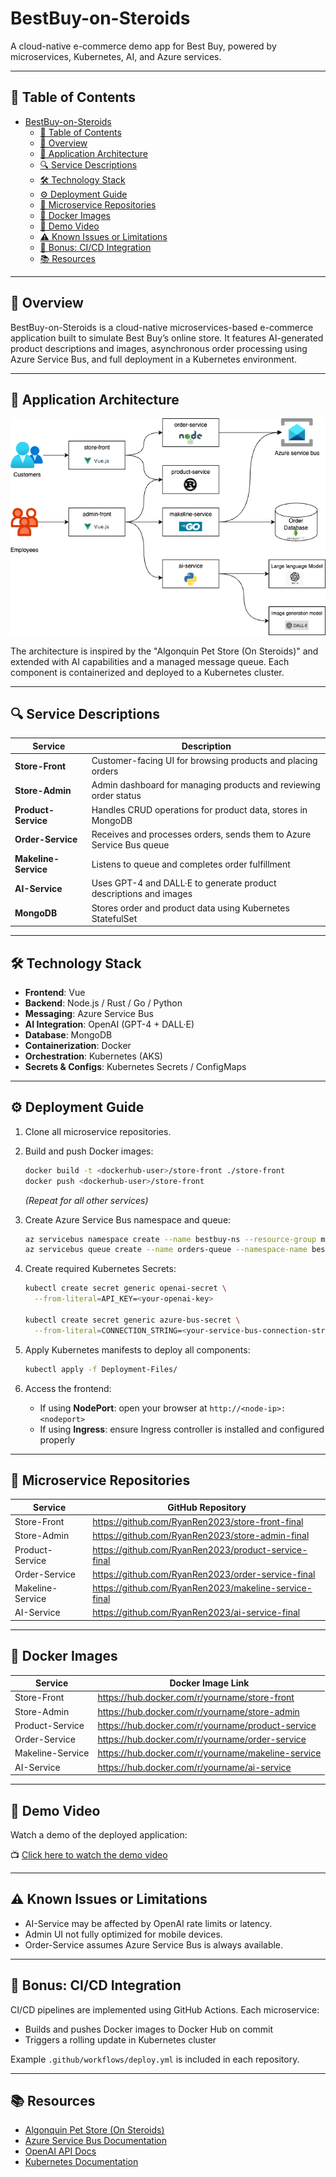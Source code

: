 # BestBuy-on-Steroids

A cloud-native e-commerce demo app for Best Buy, powered by microservices, Kubernetes, AI, and Azure services.

---

## 📖 Table of Contents

- [BestBuy-on-Steroids](#bestbuy-on-steroids)
  - [📖 Table of Contents](#-table-of-contents)
  - [🚀 Overview](#-overview)
  - [🧠 Application Architecture](#-application-architecture)
  - [🔍 Service Descriptions](#-service-descriptions)
  - [🛠️ Technology Stack](#️-technology-stack)
  - [⚙️ Deployment Guide](#️-deployment-guide)
  - [📁 Microservice Repositories](#-microservice-repositories)
  - [🐳 Docker Images](#-docker-images)
  - [🎥 Demo Video](#-demo-video)
  - [⚠️ Known Issues or Limitations](#️-known-issues-or-limitations)
  - [🌟 Bonus: CI/CD Integration](#-bonus-cicd-integration)
  - [📚 Resources](#-resources)

---

## 🚀 Overview

BestBuy-on-Steroids is a cloud-native microservices-based e-commerce application built to simulate Best Buy’s online store. It features AI-generated product descriptions and images, asynchronous order processing using Azure Service Bus, and full deployment in a Kubernetes environment.

---

## 🧠 Application Architecture

![Architecture Diagram](./assets/bestbuy-architecture.png)

The architecture is inspired by the "Algonquin Pet Store (On Steroids)" and extended with AI capabilities and a managed message queue. Each component is containerized and deployed to a Kubernetes cluster.

---

## 🔍 Service Descriptions

| Service              | Description                                                          |
| -------------------- | -------------------------------------------------------------------- |
| **Store-Front**      | Customer-facing UI for browsing products and placing orders          |
| **Store-Admin**      | Admin dashboard for managing products and reviewing order status     |
| **Product-Service**  | Handles CRUD operations for product data, stores in MongoDB          |
| **Order-Service**    | Receives and processes orders, sends them to Azure Service Bus queue |
| **Makeline-Service** | Listens to queue and completes order fulfillment                     |
| **AI-Service**       | Uses GPT-4 and DALL·E to generate product descriptions and images    |
| **MongoDB**          | Stores order and product data using Kubernetes StatefulSet           |

---

## 🛠️ Technology Stack

- **Frontend**: Vue
- **Backend**: Node.js / Rust / Go / Python
- **Messaging**: Azure Service Bus
- **AI Integration**: OpenAI (GPT-4 + DALL·E)
- **Database**: MongoDB
- **Containerization**: Docker
- **Orchestration**: Kubernetes (AKS)
- **Secrets & Configs**: Kubernetes Secrets / ConfigMaps

---

## ⚙️ Deployment Guide

1. Clone all microservice repositories.

2. Build and push Docker images:
   ```bash
   docker build -t <dockerhub-user>/store-front ./store-front
   docker push <dockerhub-user>/store-front
   ```
   *(Repeat for all other services)*

3. Create Azure Service Bus namespace and queue:
   ```bash
   az servicebus namespace create --name bestbuy-ns --resource-group myResourceGroup --location eastus
   az servicebus queue create --name orders-queue --namespace-name bestbuy-ns --resource-group myResourceGroup
   ```

4. Create required Kubernetes Secrets:
   ```bash
   kubectl create secret generic openai-secret \
     --from-literal=API_KEY=<your-openai-key>

   kubectl create secret generic azure-bus-secret \
     --from-literal=CONNECTION_STRING=<your-service-bus-connection-string>
   ```

5. Apply Kubernetes manifests to deploy all components:
   ```bash
   kubectl apply -f Deployment-Files/
   ```

6. Access the frontend:
   - If using **NodePort**: open your browser at `http://<node-ip>:<nodeport>`
   - If using **Ingress**: ensure Ingress controller is installed and configured properly

---

## 📁 Microservice Repositories

| Service          | GitHub Repository                                     |
| ---------------- | ----------------------------------------------------- |
| Store-Front      | https://github.com/RyanRen2023/store-front-final      |
| Store-Admin      | https://github.com/RyanRen2023/store-admin-final      |
| Product-Service  | https://github.com/RyanRen2023/product-service-final  |
| Order-Service    | https://github.com/RyanRen2023/order-service-final    |
| Makeline-Service | https://github.com/RyanRen2023/makeline-service-final |
| AI-Service       | https://github.com/RyanRen2023/ai-service-final       |

---

## 🐳 Docker Images

| Service          | Docker Image Link                                  |
| ---------------- | -------------------------------------------------- |
| Store-Front      | https://hub.docker.com/r/yourname/store-front      |
| Store-Admin      | https://hub.docker.com/r/yourname/store-admin      |
| Product-Service  | https://hub.docker.com/r/yourname/product-service  |
| Order-Service    | https://hub.docker.com/r/yourname/order-service    |
| Makeline-Service | https://hub.docker.com/r/yourname/makeline-service |
| AI-Service       | https://hub.docker.com/r/yourname/ai-service       |

---

## 🎥 Demo Video

Watch a demo of the deployed application:

📺 [Click here to watch the demo video](https://youtube.com/your-video-link)

---

## ⚠️ Known Issues or Limitations

- AI-Service may be affected by OpenAI rate limits or latency.
- Admin UI not fully optimized for mobile devices.
- Order-Service assumes Azure Service Bus is always available.

---

## 🌟 Bonus: CI/CD Integration

CI/CD pipelines are implemented using GitHub Actions. Each microservice:
- Builds and pushes Docker images to Docker Hub on commit
- Triggers a rolling update in Kubernetes cluster

Example `.github/workflows/deploy.yml` is included in each repository.

---

## 📚 Resources

- [Algonquin Pet Store (On Steroids)](https://github.com/ramymohamed10/algonquin-pet-store-on-steroids)
- [Azure Service Bus Documentation](https://learn.microsoft.com/en-us/azure/service-bus-messaging/)
- [OpenAI API Docs](https://platform.openai.com/docs/)
- [Kubernetes Documentation](https://kubernetes.io/docs/)
```

